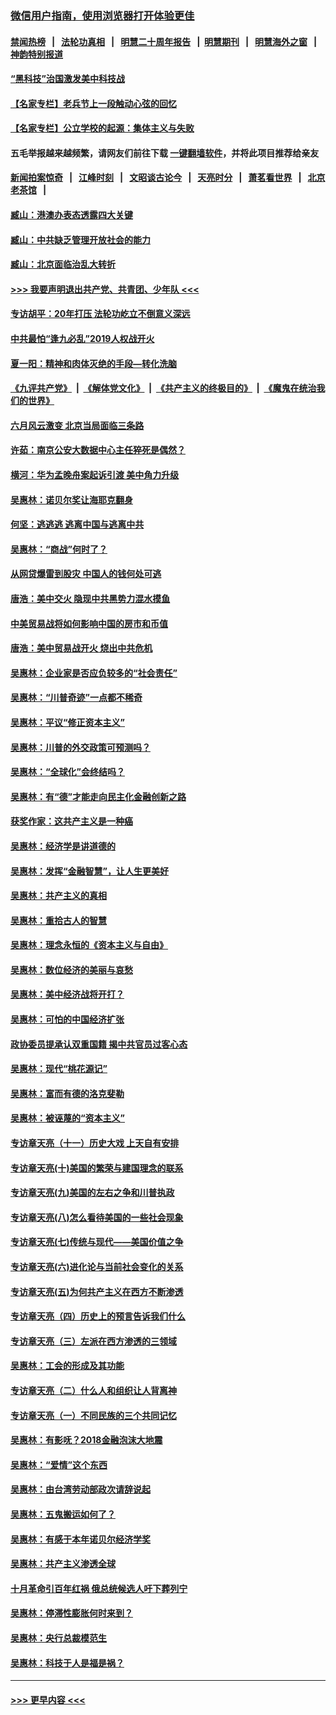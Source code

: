### [微信用户指南，使用浏览器打开体验更佳](https://github.com/gfw-breaker/banned-news1/blob/master/indexes/wechat-guide.md?t=0)
#### [禁闻热榜](热点新闻.md?t=0)  &nbsp;&nbsp;|&nbsp;&nbsp; [法轮功真相](https://github.com/gfw-breaker/truth/blob/master/README.md?t=0) &nbsp;&nbsp;|&nbsp;&nbsp; [明慧二十周年报告](https://github.com/gfw-breaker/mh-reports/blob/master/README.md?t=0) &nbsp;&nbsp;|&nbsp;&nbsp;[明慧期刊](https://github.com/gfw-breaker/mh-qikan) &nbsp;&nbsp;|&nbsp;&nbsp; [明慧海外之窗](https://github.com/gfw-breaker/mh-news/blob/master/README.md?t=0) &nbsp;&nbsp;|&nbsp;&nbsp; [神韵特别报道](https://github.com/gfw-breaker/mh-news/blob/master/shenyun.md?t=0)
#### [“黑科技”治国激发美中科技战](../pages/nsc423/n11638056.md?t=02080555) 
#### [【名家专栏】老兵节上一段触动心弦的回忆](../pages/nsc423/n11646016.md?t=02080555) 
#### [【名家专栏】公立学校的起源：集体主义与失败](../pages/nsc423/n11601833.md?t=02080555) 
#### 五毛举报越来越频繁，请网友们前往下载 [一键翻墙软件](https://github.com/gfw-breaker/ssr-accounts)，并将此项目推荐给亲友
#### [新闻拍案惊奇](https://github.com/gfw-breaker/banned-news1/blob/master/pages/link4.md) &nbsp;&nbsp;|&nbsp;&nbsp; [江峰时刻](https://github.com/gfw-breaker/banned-news1/blob/master/pages/link4.md) &nbsp;&nbsp;|&nbsp;&nbsp; [文昭谈古论今](https://github.com/gfw-breaker/banned-news1/blob/master/pages/link4.md) &nbsp;&nbsp;|&nbsp;&nbsp; [天亮时分](https://github.com/gfw-breaker/banned-news1/blob/master/pages/link4.md) &nbsp;&nbsp;|&nbsp;&nbsp; [萧茗看世界](https://github.com/gfw-breaker/banned-news1/blob/master/pages/link4.md) &nbsp;&nbsp;|&nbsp;&nbsp; [北京老茶馆](https://github.com/gfw-breaker/banned-news1/blob/master/pages/link4.md) &nbsp;&nbsp;|&nbsp;&nbsp; 
#### [臧山：港澳办表态透露四大关键](../pages/nsc423/n11421628.md?t=02080555) 
#### [臧山：中共缺乏管理开放社会的能力](../pages/nsc423/n11407457.md?t=02080555) 
#### [臧山：北京面临治乱大转折](../pages/nsc423/n11406895.md?t=02080555) 
#### [>>> 我要声明退出共产党、共青团、少年队 <<<](https://github.com/begood0513/goodnews/blob/master/quit/letter.md) 
#### [专访胡平：20年打压 法轮功屹立不倒意义深远](../pages/nsc423/n11398800.md?t=02080555) 
#### [中共最怕“逢九必乱”2019人权战开火](../pages/nsc423/n11385248.md?t=02080555) 
#### [夏一阳：精神和肉体灭绝的手段—转化洗脑](../pages/nsc423/n11368250.md?t=02080555) 
#### [《九评共产党》](https://github.com/begood0513/9ping.md/blob/master/README.md) &nbsp;|&nbsp; [《解体党文化》](../../../../jtdwh.md/blob/master/README.md)  &nbsp;|&nbsp; [《共产主义的终极目的》](../../../../gczydzjmd.md/blob/master/README.md) &nbsp;|&nbsp; [《魔鬼在统治我们的世界》](../../../../mgztzwmdsj.md/blob/master/README.md) 
#### [六月风云激变 北京当局面临三条路](../pages/nsc423/n11313668.md?t=02080555) 
#### [许茹：南京公安大数据中心主任猝死是偶然？](../pages/nsc423/n11064744.md?t=02080555) 
#### [横河：华为孟晚舟案起诉引渡 美中角力升级](../pages/nsc423/n11027230.md?t=02080555) 
#### [吴惠林：诺贝尔奖让海耶克翻身](../pages/nsc423/n10890049.md?t=02080555) 
#### [何坚：逃逃逃 逃离中国与逃离中共](../pages/nsc423/n10592891.md?t=02080555) 
#### [吴惠林：“商战”何时了？](../pages/nsc423/n10573558.md?t=02080555) 
#### [从网贷爆雷到股灾 中国人的钱何处可逃](../pages/nsc423/n10572800.md?t=02080555) 
#### [唐浩：美中交火 隐现中共黑势力混水摸鱼](../pages/nsc423/n10544040.md?t=02080555) 
#### [中美贸易战将如何影响中国的房市和币值](../pages/nsc423/n10543697.md?t=02080555) 
#### [唐浩：美中贸易战开火 烧出中共危机](../pages/nsc423/n10540126.md?t=02080555) 
#### [吴惠林：企业家是否应负较多的“社会责任”](../pages/nsc423/n10535022.md?t=02080555) 
#### [吴惠林：“川普奇迹”一点都不稀奇](../pages/nsc423/n10512808.md?t=02080555) 
#### [吴惠林：平议“修正资本主义”](../pages/nsc423/n10495724.md?t=02080555) 
#### [吴惠林：川普的外交政策可预测吗？](../pages/nsc423/n10462387.md?t=02080555) 
#### [吴惠林：“全球化”会终结吗？](../pages/nsc423/n10452838.md?t=02080555) 
#### [吴惠林：有“德”才能走向民主化金融创新之路](../pages/nsc423/n10432292.md?t=02080555) 
#### [获奖作家：这共产主义是一种癌](../pages/nsc423/n10431541.md?t=02080555) 
#### [吴惠林：经济学是讲道德的](../pages/nsc423/n10398014.md?t=02080555) 
#### [吴惠林：发挥“金融智慧”，让人生更美好](../pages/nsc423/n10375019.md?t=02080555) 
#### [吴惠林：共产主义的真相](../pages/nsc423/n10351394.md?t=02080555) 
#### [吴惠林：重拾古人的智慧](../pages/nsc423/n10337691.md?t=02080555) 
#### [吴惠林：理念永恒的《资本主义与自由》](../pages/nsc423/n10316274.md?t=02080555) 
#### [吴惠林：数位经济的美丽与哀愁](../pages/nsc423/n10292946.md?t=02080555) 
#### [吴惠林：美中经济战将开打？](../pages/nsc423/n10258825.md?t=02080555) 
#### [吴惠林：可怕的中国经济扩张](../pages/nsc423/n10219147.md?t=02080555) 
#### [政协委员提承认双重国籍 揭中共官员过客心态](../pages/nsc423/n10208809.md?t=02080555) 
#### [吴惠林：现代“桃花源记”](../pages/nsc423/n10185234.md?t=02080555) 
#### [吴惠林：富而有德的洛克斐勒](../pages/nsc423/n10142264.md?t=02080555) 
#### [吴惠林：被诬蔑的“资本主义”](../pages/nsc423/n10124816.md?t=02080555) 
#### [专访章天亮（十一）历史大戏 上天自有安排](../pages/nsc423/n10094905.md?t=02080555) 
#### [专访章天亮(十)美国的繁荣与建国理念的联系](../pages/nsc423/n10094899.md?t=02080555) 
#### [专访章天亮(九)美国的左右之争和川普执政](../pages/nsc423/n10094889.md?t=02080555) 
#### [专访章天亮(八)怎么看待美国的一些社会现象](../pages/nsc423/n10094857.md?t=02080555) 
#### [专访章天亮(七)传统与现代——美国价值之争](../pages/nsc423/n10093140.md?t=02080555) 
#### [专访章天亮(六)进化论与当前社会变化的关系](../pages/nsc423/n10092036.md?t=02080555) 
#### [专访章天亮(五)为何共产主义在西方不断渗透](../pages/nsc423/n10083620.md?t=02080555) 
#### [专访章天亮（四）历史上的预言告诉我们什么](../pages/nsc423/n10083606.md?t=02080555) 
#### [专访章天亮（三）左派在西方渗透的三领域](../pages/nsc423/n10081115.md?t=02080555) 
#### [吴惠林：工会的形成及其功能](../pages/nsc423/n10080633.md?t=02080555) 
#### [专访章天亮（二）什么人和组织让人背离神](../pages/nsc423/n10076637.md?t=02080555) 
#### [专访章天亮（一）不同民族的三个共同记忆](../pages/nsc423/n10074188.md?t=02080555) 
#### [吴惠林：有影呒？2018金融泡沫大地震](../pages/nsc423/n10040534.md?t=02080555) 
#### [吴惠林：“爱情”这个东西](../pages/nsc423/n10019423.md?t=02080555) 
#### [吴惠林：由台湾劳动部政次请辞说起](../pages/nsc423/n9979679.md?t=02080555) 
#### [吴惠林：五鬼搬运如何了？](../pages/nsc423/n9925338.md?t=02080555) 
#### [吴惠林：有感于本年诺贝尔经济学奖](../pages/nsc423/n9871883.md?t=02080555) 
#### [吴惠林：共产主义渗透全球](../pages/nsc423/n9812748.md?t=02080555) 
#### [十月革命引百年红祸 俄总统候选人吁下葬列宁](../pages/nsc423/n9810182.md?t=02080555) 
#### [吴惠林：停滞性膨胀何时来到？](../pages/nsc423/n9764136.md?t=02080555) 
#### [吴惠林：央行总裁模范生](../pages/nsc423/n9728134.md?t=02080555) 
#### [吴惠林：科技于人是福是祸？](../pages/nsc423/n9672982.md?t=02080555) 

----
#### [ >>> 更早内容 <<< ](../indexes/nsc423-earlier.md)
